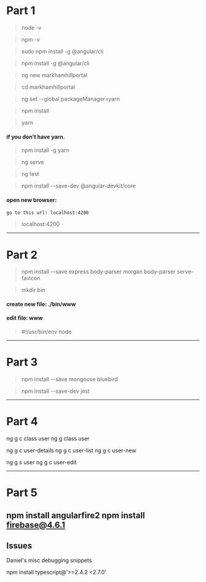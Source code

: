 # Part 1

> node -v

> npm -v

> sudo npm install -g @angular/cli

> npm install -g @angular/cli

> ng new markhamhillportal

> cd markhamhillportal

> ng set --global packageManager=yarn

> npm install 

> yarn

#### if you don't have yarn.

> npm install -g yarn 

> ng serve

> ng test

> npm install --save-dev @angular-devkit/core

####  open new browser: 
  	go to this url: localhost:4200
> localhost:4200

----------------------------------------------------------------

# Part 2

>  npm install --save express body-parser morgan body-parser serve-favicon

> mkdir bin

#### create new file:  ./bin/www

#### edit file: www

> #!/usr/bin/env node


----------------------------------------------------------------

# Part 3

> npm install --save mongoose bluebird

> npm install --save-dev jest


----------------------------------------------------------------

# Part 4

ng g c class user
ng g class user

ng g c user-details
ng g c user-list
ng g c user-new

ng g s user
ng g c user-edit



-----------------------------------------------------------

# Part 5

npm install angularfire2
npm install firebase@4.6.1
----------------------------------------------------------------

## Issues

Daniel's misc debugging snippets

  npm install typescript@'>=2.4.2 <2.7.0'
